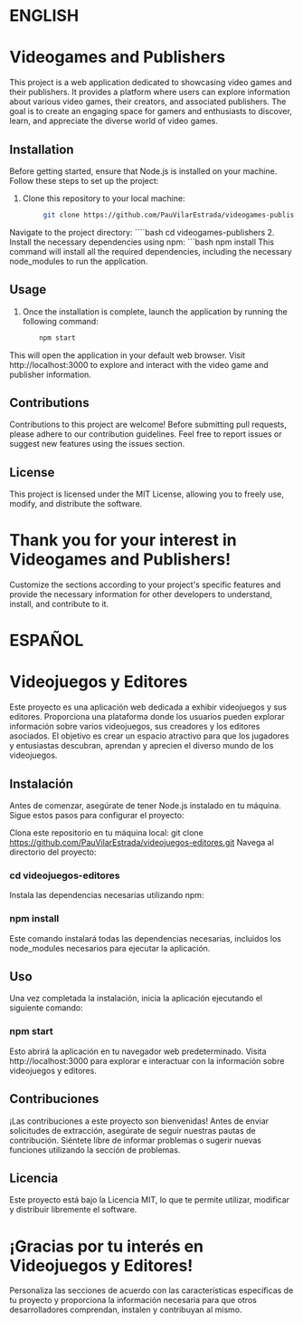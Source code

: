 # ENGLISH
# Videogames and Publishers
This project is a web application dedicated to showcasing video games and their publishers. It provides a platform where users can explore information about various video games, their creators, and associated publishers. The goal is to create an engaging space for gamers and enthusiasts to discover, learn, and appreciate the diverse world of video games.

## Installation
Before getting started, ensure that Node.js is installed on your machine. Follow these steps to set up the project:

1. Clone this repository to your local machine:
   ```bash
        git clone https://github.com/PauVilarEstrada/videogames-publishers.git
Navigate to the project directory:
     ````bash
          cd videogames-publishers
2. Install the necessary dependencies using npm:
      ```bash
      npm install
This command will install all the required dependencies, including the necessary node_modules to run the application.

## Usage
1. Once the installation is complete, launch the application by running the following command:
      ```bash
          npm start
This will open the application in your default web browser. Visit http://localhost:3000 to explore and interact with the video game and publisher information.

## Contributions
Contributions to this project are welcome! Before submitting pull requests, please adhere to our contribution guidelines. Feel free to report issues or suggest new features using the issues section.

## License
This project is licensed under the MIT License, allowing you to freely use, modify, and distribute the software.

# Thank you for your interest in Videogames and Publishers!

Customize the sections according to your project's specific features and provide the necessary information for other developers to understand, install, and contribute to it.


# ESPAÑOL
# Videojuegos y Editores
Este proyecto es una aplicación web dedicada a exhibir videojuegos y sus editores. Proporciona una plataforma donde los usuarios pueden explorar información sobre varios videojuegos, sus creadores y los editores asociados. El objetivo es crear un espacio atractivo para que los jugadores y entusiastas descubran, aprendan y aprecien el diverso mundo de los videojuegos.

## Instalación
Antes de comenzar, asegúrate de tener Node.js instalado en tu máquina. Sigue estos pasos para configurar el proyecto:

Clona este repositorio en tu máquina local:
git clone https://github.com/PauVilarEstrada/videojuegos-editores.git
Navega al directorio del proyecto:
### cd videojuegos-editores
Instala las dependencias necesarias utilizando npm:
### npm install
Este comando instalará todas las dependencias necesarias, incluidos los node_modules necesarios para ejecutar la aplicación.

## Uso
Una vez completada la instalación, inicia la aplicación ejecutando el siguiente comando:
### npm start
Esto abrirá la aplicación en tu navegador web predeterminado. Visita http://localhost:3000 para explorar e interactuar con la información sobre videojuegos y editores.

## Contribuciones
¡Las contribuciones a este proyecto son bienvenidas! Antes de enviar solicitudes de extracción, asegúrate de seguir nuestras pautas de contribución. Siéntete libre de informar problemas o sugerir nuevas funciones utilizando la sección de problemas.

## Licencia
Este proyecto está bajo la Licencia MIT, lo que te permite utilizar, modificar y distribuir libremente el software.

# ¡Gracias por tu interés en Videojuegos y Editores!
Personaliza las secciones de acuerdo con las características específicas de tu proyecto y proporciona la información necesaria para que otros desarrolladores comprendan, instalen y contribuyan al mismo.
